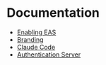 # Documentation

- [Enabling EAS](./eas.md)
- [Branding](./branding.md)
- [Claude Code](./claude-code.md)
- [Authentication Server](./authentication-server.md)
